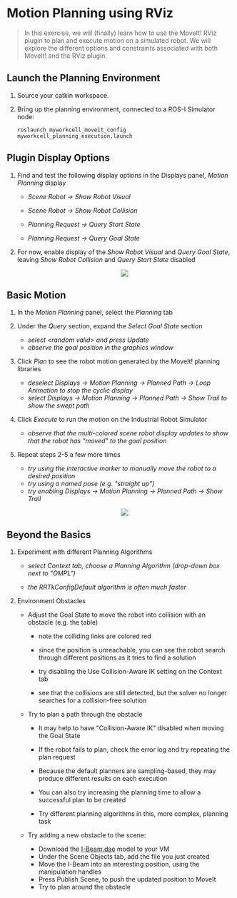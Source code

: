 # Motion Planning using RViz
> In this exercise, we will (finally) learn how to use the MoveIt! RViz plugin to plan and execute motion on a simulated robot. We will explore the different options and constraints associated with both MoveIt! and the RViz plugin.

## Launch the Planning Environment

 1. Source your catkin workspace.

 1. Bring up the planning environment, connected to a ROS-I Simulator node:

    ```
    roslaunch myworkcell_moveit_config myworkcell_planning_execution.launch
    ```

## Plugin Display Options

 1. Find and test the following display options in the Displays panel, _Motion Planning_ display

    * _Scene Robot -> Show Robot Visual_

    * _Scene Robot -> Show Robot Collision_

    * _Planning Request -> Query Start State_

    * _Planning Request -> Query Goal State_

 2. For now, enable display of the _Show Robot Visual_ and _Query Goal State_, leaving _Show Robot Collision_ and _Query Start State_ disabled

    <p align="center"><img src=http://aeswiki.datasys.swri.edu/rositraining/indigo/Exercises/3.5?action=AttachFile&do=get&target=Displays.png /></p>

## Basic Motion

 1. In the _Motion Planning_ panel, select the _Planning_ tab

 1. Under the _Query_ section, expand the _Select Goal State_ section

    * _select \<random valid\> and press Update_
    * _observe the goal position in the graphics window_

 1. Click _Plan_ to see the robot motion generated by the MoveIt! planning libraries

    * _deselect Displays -> Motion Planning -> Planned Path -> Loop Animation to stop the cyclic display_
    * _select Displays -> Motion Planning -> Planned Path -> Show Trail to show the swept path_

 1. Click _Execute_ to run the motion on the Industrial Robot Simulator

    * _observe that the multi-colored scene robot display updates to show that the robot has "moved" to the goal position_

 1. Repeat steps 2-5 a few more times

    * _try using the interactive marker to manually move the robot to a desired position_
    * _try using a named pose (e.g. "straight up")_
    * _try enabling Displays -> Motion Planning -> Planned Path -> Show Trail_

    <p align="center"><img src=http://aeswiki.datasys.swri.edu/rositraining/indigo/Exercises/3.5?action=AttachFile&do=get&target=MotionQueries.png /></p>

## Beyond the Basics

 1. Experiment with different Planning Algorithms

    * _select Context tab, choose a Planning Algorithm (drop-down box next to "OMPL")_

    * _the RRTkConfigDefault algorithm is often much faster_

 1. Environment Obstacles

    * Adjust the Goal State to move the robot into collision with an obstacle (e.g. the table)

      * note the colliding links are colored red

      * since the position is unreachable, you can see the robot search through different positions as it tries to find a solution

      * try disabling the Use Collision-Aware IK setting on the Context tab

      * see that the collisions are still detected, but the solver no longer searches for a collision-free solution

    * Try to plan a path through the obstacle

      * It may help to have "Collision-Aware IK" disabled when moving the Goal State

      * If the robot fails to plan, check the error log and try repeating the plan request

      * Because the default planners are sampling-based, they may produce different results on each execution

      * You can also try increasing the planning time to allow a successful plan to be created

      * Try different planning algorithms in this, more complex, planning task

    * Try adding a new obstacle to the scene:
      * Download the [I-Beam.dae](https://raw.githubusercontent.com/ros-industrial/industrial_training/indigo/training/orig/3.5/src/I-Beam.dae) model to your VM
      * Under the Scene Objects tab, add the file you just created
      * Move the I-Beam into an interesting position, using the manipulation handles
      * Press Publish Scene, to push the updated position to MoveIt
      * Try to plan around the obstacle

